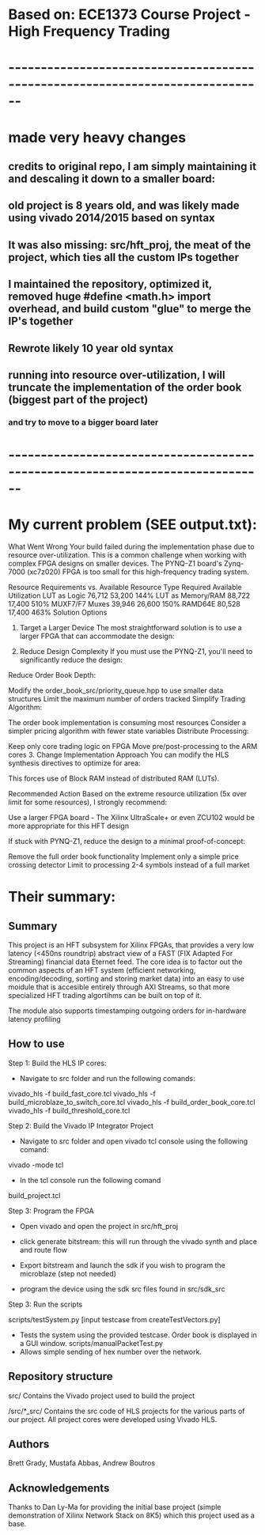 Based on: ECE1373 Course Project - High Frequency Trading
===============================================

# ------------------------------------------------------------------------------
# made very heavy changes
## credits to original repo, I am simply maintaining it and descaling it down to a smaller board:
## old project is 8 years old, and was likely made using vivado 2014/2015 based on syntax
## It was also missing: src/hft_proj, the meat of the project, which ties all the custom IPs together 
## I maintained the repository, optimized it, removed huge #define <math.h> import overhead, and build custom "glue" to merge the IP's together 
## Rewrote likely 10 year old syntax 
## running into resource over-utilization, I will truncate the implementation of the order book (biggest part of the project) 
### and try to move to a bigger board later 
# ------------------------------------------------------------------------------

# My current problem (SEE output.txt):

What Went Wrong
Your build failed during the implementation phase due to resource over-utilization. This is a common challenge when working with complex FPGA designs on smaller devices. The PYNQ-Z1 board's Zynq-7000 (xc7z020) FPGA is too small for this high-frequency trading system.

Resource Requirements vs. Available
Resource Type	Required	Available	Utilization
LUT as Logic	76,712	53,200	144%
LUT as Memory/RAM	88,722	17,400	510%
MUXF7/F7 Muxes	39,946	26,600	150%
RAMD64E	80,528	17,400	463%
Solution Options
1. Target a Larger Device
The most straightforward solution is to use a larger FPGA that can accommodate the design:

2. Reduce Design Complexity
If you must use the PYNQ-Z1, you'll need to significantly reduce the design:

Reduce Order Book Depth:

Modify the order_book_src/priority_queue.hpp to use smaller data structures
Limit the maximum number of orders tracked
Simplify Trading Algorithm:

The order book implementation is consuming most resources
Consider a simpler pricing algorithm with fewer state variables
Distribute Processing:

Keep only core trading logic on FPGA
Move pre/post-processing to the ARM cores
3. Change Implementation Approach
You can modify the HLS synthesis directives to optimize for area:

This forces use of Block RAM instead of distributed RAM (LUTs).

Recommended Action
Based on the extreme resource utilization (5x over limit for some resources), I strongly recommend:

Use a larger FPGA board - The Xilinx UltraScale+ or even ZCU102 would be more appropriate for this HFT design

If stuck with PYNQ-Z1, reduce the design to a minimal proof-of-concept:

Remove the full order book functionality
Implement only a simple price crossing detector
Limit to processing 2-4 symbols instead of a full market





# Their summary:

Summary
-----------------------------
This project is an HFT subsystem for Xilinx FPGAs, that provides a very low latency 
(<450ns roundtrip) abstract view of a FAST (FIX Adapted For Streaming) financial data
Eternet feed. The core idea is to factor out the common aspects of an HFT system 
(efficient networking, encoding/decoding, sorting and storing market data) into an 
easy to use moidule that is accesible entirely through AXI Streams, so that more 
specialized HFT trading algortihms can be built on top of it.

The module also supports timestamping outgoing orders for in-hardware latency profiling

How to use
----------

Step 1: Build the HLS IP cores:

- Navigate to src folder and run the following comands:

vivado_hls -f build_fast_core.tcl
vivado_hls -f build_microblaze_to_switch_core.tcl
vivado_hls -f build_order_book_core.tcl
vivado_hls -f build_threshold_core.tcl

Step 2: Build the Vivado IP Integrator Project

- Navigate to src folder and open vivado tcl console using the following comand:

vivado -mode tcl

- In the tcl console run the following comand

build_project.tcl

Step 3: Program the FPGA 

- Open vivado and open the project in src/hft_proj

- click generate bitstream: this will run through the vivado synth and place and route flow

- Export bitstream and launch the sdk if you wish to program the microblaze (step not needed)

- program the device using the sdk src files found in src/sdk_src

Step 3: Run the scripts

scripts/testSystem.py [input testcase from createTestVectors.py]
   - Tests the system using the provided testcase. Order book is displayed in a GUI window.
scripts/manualPacketTest.py
   - Allows simple sending of hex number over the network. 

Repository structure
--------------------
src/
Contains the Vivado project used to build the project

/src/*_src/
Contains the src code of HLS projects for the various parts of our project. All project cores
 were developed using Vivado HLS. 

Authors
-------
Brett Grady, Mustafa Abbas, Andrew Boutros

Acknowledgements
----------------
Thanks to Dan Ly-Ma for providing the initial base project (simple demonstration
 of Xilinx Network Stack on 8K5) which this project used as a base.

